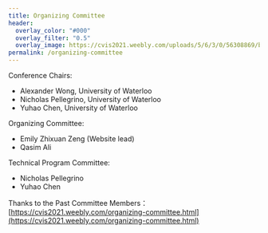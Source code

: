 ```yaml
---
title: Organizing Committee
header:
  overlay_color: "#000"
  overlay_filter: "0.5"
  overlay_image: https://cvis2021.weebly.com/uploads/5/6/3/0/56308869/background-images/236520036.jpg
permalink: /organizing-committee
---
```


Conference Chairs:

- Alexander Wong, University of Waterloo
- Nicholas Pellegrino, University of Waterloo
- Yuhao Chen, University of Waterloo
                              
Organizing Committee:
- Emily Zhixuan Zeng (Website lead)
- Qasim Ali

Technical Program Committee:
- Nicholas		Pellegrino
- Yuhao		Chen		
                  
Thanks to the Past Committee Members：                         
[https://cvis2021.weebly.com/organizing-committee.html](https://cvis2021.weebly.com/organizing-committee.html)
